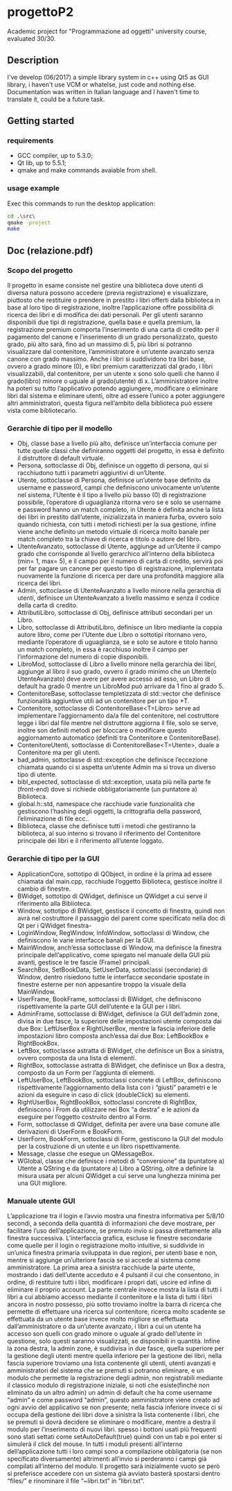 # progettoP2
Academic project for "Programmazione ad oggetti" university course, evaluated 30/30.
## Description
I've develop (06/2017) a simple library system in c++ using Qt5 as GUI library, i haven't use VCM or whatelse, just code and nothing else.
Documentation was written in Italian language and I haven't time to translate it, could be a future task.
## Getting started
### requirements
* GCC compiler, up to 5.3.0;
* Qt lib, up to 5.5.1;
* qmake and make commands avaiable from shell.
### usage example
Exec this commands to run the desktop application:
```bash
cd .\src\
qmake -project
make
```
## Doc (relazione.pdf)
### Scopo del progetto
Il progetto in esame consiste nel gestire una biblioteca dove utenti di diversa natura possono accedere (previa registrazione) e visualizzare, piuttosto che restituire o prendere in prestito i libri offerti dalla biblioteca in base al loro tipo di registrazione, inoltre l’applicazione offre possibilità di ricerca dei libri e di modifica dei dati personali. Per gli utenti saranno disponibili due tipi di registrazione, quella base e quella premium, la registrazione premium comporta l’inserimento di una carta di credito per il pagamento del canone e l’inserimento di un grado personalizzato, questo grado, più alto sarà, fino ad un massimo di 5, più libri si potranno visualizzare dal contenitore, l’amministratore è un’utente avanzato senza canone con grado massimo. Anche i libri si suddividono tra libri base, ovvero a grado minore (0), e libri premium caratterizzati dal grado, i libri visualizzabili, dal contenitore, per un utente x sono solo quelli che hanno il grado(libro) minore o uguale al grado(utente) di x. L’amministratore inoltre ha poteri su tutto l’applicativo potendo aggiungere, modificare o eliminare libri dal sistema e eliminare utenti, oltre ad essere l’unico a poter aggiungere altri amministratori, questa figura nell’ambito della biblioteca può essere vista come bibliotecario.
### Gerarchie di tipo per il modello
* Obj, classe base a livello più alto, definisce un’interfaccia comune per tutte quelle classi che definiranno oggetti del progetto, in essa è definito il distruttore di default virtuale.
* Persona, sottoclasse di Obj, definisce un oggetto di persona, qui si racchiudono tutti i parametri aggiuntivi di un’Utente.
* Utente, sottoclasse di Persona, definisce un’utente base definito da username e password, campi che definiscono univocamente un’utente nel sistema, l’Utente è il tipo a livello più basso (0) di registrazione possibile, l’operatore di uguaglianza ritorna vero se e solo se username e password hanno un match completo, in Utente è definita anche la lista dei libri in prestito dall’utente, inizializzata in maniera furba, ovvero solo quando richiesta, con tutti i metodi richiesti per la sua gestione, infine viene anche definito un metodo virtuale di ricerca molto banale per match completo tra la chiave di ricerca e titolo o autore del libro.
* UtenteAvanzato, sottoclasse di Utente, aggiunge ad un’Utente il campo grado che corrisponde al livello gerarchico all’interno della biblioteca (min= 1, max= 5), e il campo per il numero di carta di credito, servirà poi per far pagare un canone per questo tipo di registrazione, implementata nuovamente la funzione di ricerca per dare una profondità maggiore alla ricerca dei libri.
* Admin, sottoclasse di UtenteAvanzato a livello minore nella gerarchia di utenti, definisce
un UtenteAvanzato a livello massimo e senza il codice della carta di credito.
* AttributiLibro, sottoclasse di Obj, definisce attributi secondari per un Libro.
* Libro, sottoclasse di AttributiLibro, definisce un libro mediante la coppia autore libro, come per l’Utente due Libro o sottotipi ritornano vero, mediante l’operatore di uguaglianza, se e solo se autore e titolo hanno un match completo, in essa è racchiuso inoltre il campo per l’informazione del numero di copie disponibili.
* LibroMod, sottoclasse di Libro a livello minore nella gerarchia dei libri, aggiunge al libro il suo grado, ovvero il grado minimo che un Utente(o UtenteAvanzato) deve avere per avere accesso ad esso, un Libro di default ha grado 0 mentre un LibroMod può arrivare da 1 fino al grado 5.
* ContenitoreBase, sottoclasse templetizzata di std::vector che definisce funzionalità aggiuntive utili ad un contenitore per un tipo *T.
* Contenitore, sottoclasse di ContenitoreBase<T=Libro> serve ad implementare l’aggiornamento da/a file del contenitore, nel costruttore legge i libri dal file mentre nel distruttore aggiorna il file, solo se serve, inoltre son definiti metodi per bloccare o modificare questo aggiornamento automatico (definiti tra Contenitore e ContenitoreBase).
* ContenitoreUtenti, sottoclasse di ContenitoreBase<T=Utente>, duale a Contenitore ma per gli utenti.
* bad_admin, sottoclasse di std::exception che definisce l’eccezione chiamata quando ci si aspetta un’utente Admin ma si trova un diverso tipo di utente.
* bibl_expected, sottoclasse di std::exception, usata più nella parte fe (front-end) dove si richiede obbligatoriamente (un puntatore a) Biblioteca.
* global.h::std, namespace che racchiude varie funzionalità che gestiscono l’hashing degli oggetti, la crittografia della password, l’eliminazione di file ecc..
* Biblioteca, classe che definisce tutti i metodi che gestiranno la biblioteca, al suo interno si trovano
il riferimento del Contenitore principale dei libri e il riferimento all’utente loggato.
### Gerarchie di tipo per la GUI
* ApplicationCore, sottotipo di QObject, in ordine è la prima ad essere chiamata dal main.cpp, racchiude l’oggetto Biblioteca, gestisce inoltre il cambio di finestre.
* BWidget, sottotipo di QWidget, definisce un QWidget a cui serve il riferimento alla Biblioteca.
* Window, sottotipo di BWidget, gestisce il concetto di finestra, quindi non avrà nel costruttore il passaggio del parent come specificato nella doc di Qt per i QWidget finestra-
* LoginWindow, RegWindow, InfoWindow, sottoclassi di Window, che definiscono le varie interfacce banali per la GUI.
* MainWindow, anch’essa sottoclasse di Window, ma definisce la finestra principale dell’applicativo, come spiegato nel manuale della GUI più avanti, gestisce le tre fascie (Frame) principali.
* SearchBox, SetBookData, SetUserData, sottoclassi (secondarie) di Window, dentro risiedono tutte le interfacce secondarie spostate in finestre esterne per non appesantire troppo la visuale della MainWindow.
* UserFrame, BookFrame, sottoclassi di BWidget, che definiscono rispettivamente la parte GUI dell’utente e la GUI per i libri.
* AdminFrame, sottoclasse di BWidget, definisce la GUI dell’admin zone, divisa in due fasce, la superiore delle impostazioni utente composta dai due Box: LeftUserBox e RightUserBox, mentre la fascia inferiore delle impostazioni libro composta anch’essa dai due Box: LeftBookBox e RightBookBox.
* LeftBox, sottoclasse astratta di BWidget, che definisce un Box a sinistra, ovvero composta da una lista di elementi.
* RightBox, sottoclasse astratta di BWidget, che definisce un Box a destra, composto da un Form per l’aggiunta di elementi.
* LeftUserBox, LeftBookBox, sottoclassi concrete di LeftBox, definiscono rispettivamente l’aggiornamento della lista con i “giusti” parametri e le azioni da eseguire in caso di click (doubleClick) su elementi.
* RightUserBox, RightBookBox, sottoclassi concrete di RightBox, definiscono i From da utilizzare nei Box “a destra” e le azioni da eseguire per l’oggetto costruito dentro al Form.
* Form, sottoclasse di QWidget, definita per avere una base comune alle derivazioni di UserForm e BookForm.
* UserForm, BookForm, sottoclassi di Form, gestiscono la GUI del modulo per la costruzione di un utente e un libro rispettivamente.
* Message, classe che esegue un QMessageBox.
* WGlobal, classe che definisce i metodi di “conversione” da (puntatore a) Utente a QString e da (puntatore a) Libro a QString, oltre a definire la misura usata per alcuni QWidget a cui serve una lunghezza minima per una GUI migliore.
### Manuale utente GUI
L’applicazione tra il login e l’avvio mostra una finestra informativa per 5/8/10 secondi, a seconda della quantità di informazioni che deve mostrare, per facilitare l’uso dell’applicazione, se premuto invio si passa direttamente alla finestra successiva.
L’interfaccia grafica, escluse le finestre secondarie come quelle per il login o registrazione molto intuitive, si suddivide in un’unica finestra primaria sviluppata in due regioni, per utenti base e non, mentre si aggiunge un’ulteriore fascia se si accede al sistema come amministratore.
La prima area a sinistra racchiude la parte utente, mostrando i dati dell’utente acceduto e 4 pulsanti il cui che consentono, in ordine, di restituire tutti i libri, modificare i propri dati, uscire ed infine di eliminare il proprio account.
La parte centrale invece mostra la lista di tutti i libri a cui abbiamo accesso mediante il contenitore e la lista di tutti i libri ancora in nostro possesso, più sotto troviamo inoltre la barra di ricerca che permette di effettuare una ricerca sul contenitore, ricerca molto scadente se effettuata da un utente base invece molto migliore se effettuata dall’amministratore o da un’utente avanzato, i libri a cui un utente ha accesso son quelli con grado minore o uguale al grado dell’utente in questione, solo questi saranno visualizzati, se disponibili in quantità.
Infine la zona destra, la admin zone, è suddivisa in due fasce, quella superiore per la gestione degli utenti mentre quella inferiore per la gestione dei libri, nella fascia superiore troviamo una lista contenente gli utenti, utenti avanzati e amministratori del sistema che se premuti si potranno eliminare, e un modulo che permette la registrazione degli admin, non registrabili mediante il classico modulo di registrazione iniziale, si noti che esiste(finché non eliminato da un altro admin) un admin di default che ha come username “admin” e come password “admin”, questo amministratore viene creato ad ogni avvio del applicativo se non presente; nella fascia inferiore invece ci si occupa della gestione dei libri dove a sinistra la lista contenente i libri, che se premuti si dovrà decidere se eliminare o modificare, mentre a destra il modulo per l’inserimento di nuovi libri.
spesso i bottoni usati più frequenti sono stati settati come setAutoDefault(true) quindi con un tab e poi enter si simulerà il click del mouse.
In tutti i moduli presenti all’interno dell’applicazione tutti i loro campi sono a compilazione obbligatoria (se non specificato diversamente) altrimenti all’invio si perderanno i campi già compilati all’interno del modulo.
Il progetto sarà inizialmente vuoto se però si preferisce accedere con un sistema già avviato basterà spostarsi dentro “files/” e rinominare il file “~libri.txt” in “libri.txt”.
